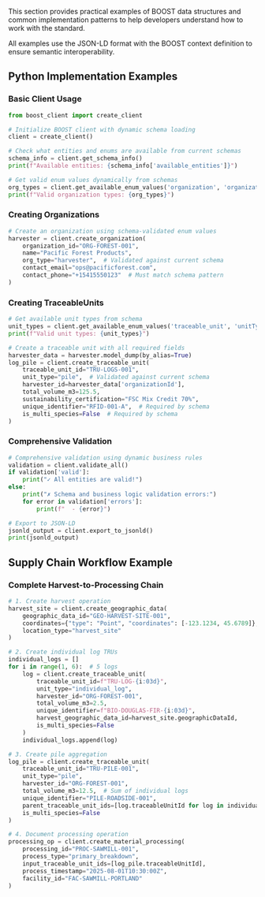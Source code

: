 This section provides practical examples of BOOST data structures and common implementation patterns to help developers understand how to work with the standard.

All examples use the JSON-LD format with the BOOST context definition to ensure semantic interoperability.

## Python Implementation Examples

### Basic Client Usage

```python
from boost_client import create_client

# Initialize BOOST client with dynamic schema loading
client = create_client()

# Check what entities and enums are available from current schemas
schema_info = client.get_schema_info()
print(f"Available entities: {schema_info['available_entities']}")

# Get valid enum values dynamically from schemas
org_types = client.get_available_enum_values('organization', 'organizationType')
print(f"Valid organization types: {org_types}")
```

### Creating Organizations

```python
# Create an organization using schema-validated enum values
harvester = client.create_organization(
    organization_id="ORG-FOREST-001",
    name="Pacific Forest Products",
    org_type="harvester",  # Validated against current schema
    contact_email="ops@pacificforest.com",
    contact_phone="+15415550123"  # Must match schema pattern
)
```

### Creating TraceableUnits

```python
# Get available unit types from schema
unit_types = client.get_available_enum_values('traceable_unit', 'unitType')
print(f"Valid unit types: {unit_types}")

# Create a traceable unit with all required fields
harvester_data = harvester.model_dump(by_alias=True)
log_pile = client.create_traceable_unit(
    traceable_unit_id="TRU-LOGS-001",
    unit_type="pile",  # Validated against current schema
    harvester_id=harvester_data['organizationId'],
    total_volume_m3=125.5,
    sustainability_certification="FSC Mix Credit 70%",
    unique_identifier="RFID-001-A",  # Required by schema
    is_multi_species=False  # Required by schema
)
```

### Comprehensive Validation

```python
# Comprehensive validation using dynamic business rules
validation = client.validate_all()
if validation['valid']:
    print("✓ All entities are valid!")
else:
    print("✗ Schema and business logic validation errors:")
    for error in validation['errors']:
        print(f"  - {error}")

# Export to JSON-LD
jsonld_output = client.export_to_jsonld()
print(jsonld_output)
```

## Supply Chain Workflow Example

### Complete Harvest-to-Processing Chain

```python
# 1. Create harvest operation
harvest_site = client.create_geographic_data(
    geographic_data_id="GEO-HARVEST-SITE-001",
    coordinates={"type": "Point", "coordinates": [-123.1234, 45.6789]},
    location_type="harvest_site"
)

# 2. Create individual log TRUs
individual_logs = []
for i in range(1, 6):  # 5 logs
    log = client.create_traceable_unit(
        traceable_unit_id=f"TRU-LOG-{i:03d}",
        unit_type="individual_log",
        harvester_id="ORG-FOREST-001",
        total_volume_m3=2.5,
        unique_identifier=f"BIO-DOUGLAS-FIR-{i:03d}",
        harvest_geographic_data_id=harvest_site.geographicDataId,
        is_multi_species=False
    )
    individual_logs.append(log)

# 3. Create pile aggregation
log_pile = client.create_traceable_unit(
    traceable_unit_id="TRU-PILE-001",
    unit_type="pile",
    harvester_id="ORG-FOREST-001",
    total_volume_m3=12.5,  # Sum of individual logs
    unique_identifier="PILE-ROADSIDE-001",
    parent_traceable_unit_ids=[log.traceableUnitId for log in individual_logs],
    is_multi_species=False
)

# 4. Document processing operation
processing_op = client.create_material_processing(
    processing_id="PROC-SAWMILL-001",
    process_type="primary_breakdown",
    input_traceable_unit_ids=[log_pile.traceableUnitId],
    process_timestamp="2025-08-01T10:30:00Z",
    facility_id="FAC-SAWMILL-PORTLAND"
)
```
